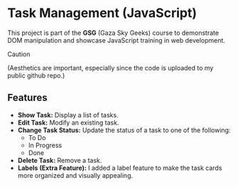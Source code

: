 # Task Management (JavaScript)

This project is part of the **GSG** (Gaza Sky Geeks) course to demonstrate DOM manipulation and showcase JavaScript training in web development.

> [!CAUTION]
> (Aesthetics are important, especially since the code is uploaded to my public github repo.) <br>

## Features

- **Show Task:** Display a list of tasks.
- **Edit Task:** Modify an existing task.
- **Change Task Status:** Update the status of a task to one of the following:
  - To Do
  - In Progress
  - Done
- **Delete Task:** Remove a task.
- **Labels (Extra Feature):** I added a label feature to make the task cards more organized and visually appealing.

